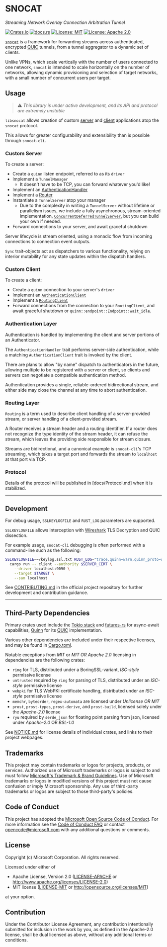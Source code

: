 # SNOCAT

_Streaming Network Overlay Connection Arbitration Tunnel_

[![Crates.io](https://img.shields.io/crates/v/snocat)](https://crates.io/crates/snocat)
[![docs.rs](https://img.shields.io/docsrs/snocat)](https://docs.rs/snocat)
[![License: MIT](https://img.shields.io/badge/License-MIT-blue.svg)](LICENSE-MIT)
[![License: Apache 2.0](https://img.shields.io/badge/License-Apache%202.0-blue.svg)](LICENSE-APACHE)

[`snocat`](https://crates.io/crates/snocat) is a framework for forwarding
streams across authenticated, encrypted [QUIC](https://quicwg.org/) tunnels,
from a tunnel aggregator to a dynamic set of clients.

Unlike VPNs, which scale vertically with the number of users
connected to one network, `snocat` is intended to scale horizontally
on the number of networks, allowing dynamic provisioning and selection
of target networks, with a small number of concurrent users per target.

## Usage

> :warning: _This library is under active development, and its API and protocol are extremely unstable_

`libsnocat` allows creation of custom [server](#Custom-Server) and
[client](#Custom-Client) applications atop the `snocat` protocol.

This allows for greater configurability and extensibility
than is possible through `snocat-cli`.

### Custom Server

To create a server:

- Create a `quinn` listen endpoint, referred to as its `driver`
- Implement a `TunnelManager`
  - It doesn't have to be TCP, you can forward whatever you'd like!
- Implement an [AuthenticationHandler](#Authentication-Layer)
- Implement a [Router](#Routing-Layer)
- Instantiate a `TunnelServer` atop your manager
  - Due to the complexity in writing a `TunnelServer` without lifetime or parallelism issues,
    we include a fully asynchronous, stream-oriented implementation,
    [`ConcurrentDeferredTunnelServer`](src/server/deferred.rs),
    but you can build your own if needed.
- Forward connections to your server, and await graceful shutdown

Server lifecycle is stream oriented, using a monadic flow from
incoming connections to connection event outputs.

`Sync` trait-objects act as dispatchers to various functionality,
relying on interior mutability for any state updates within the dispatch handlers.

### Custom Client

To create a client:

- Create a `quinn` connection to your server's `driver`
- Implement an [`AuthenticationClient`](#Authentication-Layer)
- Implement a [`RoutingClient`](#Routing-Layer)
- Forward connections from the connection to your `RoutingClient`,
  and await graceful shutdown or `quinn::endpoint::Endpoint::wait_idle`.

### Authentication Layer

Authentication is handled by implementing the client and server portions of an Authenticator.

The `AuthenticationHandler` trait performs server-side authentication,
while a matching `AuthenticationClient` trait is invoked by the client.

There are plans to allow "by name" dispatch to authenticators in the future,
allowing multiple to be registered with a server or client, so clients and
servers can negotiate a compatible authentication method.

Authentication provides a single, reliable-ordered bidirectional stream,
and either side may close the channel at any time to abort authentication.

### Routing Layer

`Routing` is a term used to describe client handling of a server-provided stream,
or server handling of a client-provided stream.

A Router receives a stream header and a routing identifier.
If a router does not recognize the type identity of the stream header,
it can refuse the stream, which leaves the providing side responsible
for stream closure.

Streams are bidirectional, and a canonical example is `snocat-cli`'s TCP streaming,
which takes a target port and forwards the stream to `localhost` at that port via TCP.

### Protocol

Details of the protocol will be published in [docs/Protocol.md] when it is stabilized.

---

## Development

For debug usage, `SSLKEYLOGFILE` and `RUST_LOG` parameters are supported.

`SSLKEYLOGFILE` allows interception with [Wireshark](https://www.wireshark.org/)
TLS Decryption and QUIC dissection.

For example usage, `snocat-cli` debugging is often performed with a command-line such as the following:

```sh
SSLKEYLOGFILE=~/keylog.ssl.txt RUST_LOG="trace,quinn=warn,quinn_proto=warn" \
  cargo run -- client --authority $SERVER_CERT \
    --driver localhost:9090 \
    --target $TARGET \
    --san localhost
```

See [CONTRIBUTING.md](../CONTRIBUTING.md) in the official project
repository for further development and contribution guidance.

---

## Third-Party Dependencies

Primary crates used include the [Tokio stack](https://tokio.rs/) and
[futures-rs](https://rust-lang.github.io/futures-rs/) for async-await capabilities,
[Quinn](https://github.com/quinn-rs/quinn) for its [QUIC](https://quicwg.org/)
implementation.

Various other dependencies are included under their respective licenses,
and may be found in [Cargo.toml](Cargo.toml).

Notable exceptions from _MIT_ or _MIT OR Apache 2.0_ licensing in dependencies are the following crates:

- `ring` for TLS, distributed under a BoringSSL-variant, _ISC-style_ permissive license
- `untrusted` required by `ring` for parsing of TLS, distributed under an _ISC-style_ permissive license
- `webpki` for TLS WebPKI certificate handling, distributed under an _ISC-style_ permissive license
- `memchr`, `byteorder`, `regex-automata` are licensed under _Unlicense OR MIT_
- `prost`, `prost-types`, `prost-derive`, and `prost-build`, licensed solely under the _Apache-2.0_ license
- `ryu` required by `serde_json` for floating point parsing from json, licensed under _Apache-2.0_ OR _BSL-1.0_

See [NOTICE.md](NOTICE.md) for license details of individual crates,
and links to their project webpages.

## Trademarks

This project may contain trademarks or logos for projects, products, or services.
Authorized use of Microsoft trademarks or logos is subject to and must follow
[Microsoft's Trademark & Brand Guidelines](https://www.microsoft.com/en-us/legal/intellectualproperty/trademarks/usage/general).
Use of Microsoft trademarks or logos in modified versions of this project must not
cause confusion or imply Microsoft sponsorship. Any use of third-party trademarks
or logos are subject to those third-party's policies.

## Code of Conduct

This project has adopted the [Microsoft Open Source Code of Conduct](https://opensource.microsoft.com/codeofconduct/).
For more information see the [Code of Conduct FAQ](https://opensource.microsoft.com/codeofconduct/faq/)
or contact [opencode@microsoft.com](mailto:opencode@microsoft.com) with any additional questions or comments.

## License

Copyright (c) Microsoft Corporation. All rights reserved.

Licensed under either of

- Apache License, Version 2.0
  ([LICENSE-APACHE](LICENSE-APACHE) or http://www.apache.org/licenses/LICENSE-2.0)
- MIT license
  ([LICENSE-MIT](LICENSE-MIT) or http://opensource.org/licenses/MIT)

at your option.

## Contribution

Under the Contributor License Agreement, any contribution intentionally submitted
for inclusion in the work by you, as defined in the Apache-2.0 license, shall be
dual licensed as above, without any additional terms or conditions.
